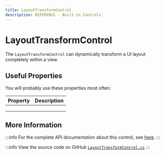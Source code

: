 ```yaml
---
title: LayoutTransformControl
description: REFERENCE - Built-in Controls
---
```


# LayoutTransformControl

The `LayoutTransformControl` can dynamically transform a UI layout completely within a view.

## Useful Properties

You will probably use these properties most often:

| Property | Description |
| -------- | ----------- |
|          |             |
|          |             |
|          |             |

## More Information

:::info
For the complete API documentation about this control, see [here](http://reference.avaloniaui.net/api/Avalonia.Controls/LayoutTransformControl/).
:::

:::info
View the source code on _GitHub_ [`LayoutTransformControl.cs`](https://github.com/AvaloniaUI/Avalonia/blob/master/src/Avalonia.Controls/LayoutTransformControl.cs)
:::
